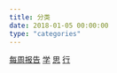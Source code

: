 ```yaml
---
title: 分类
date: 2018-01-05 00:00:00
type: "categories"
---
```

[每周报告](/report)
[学](/learn) [思](/thoughts) [行](/practice)
